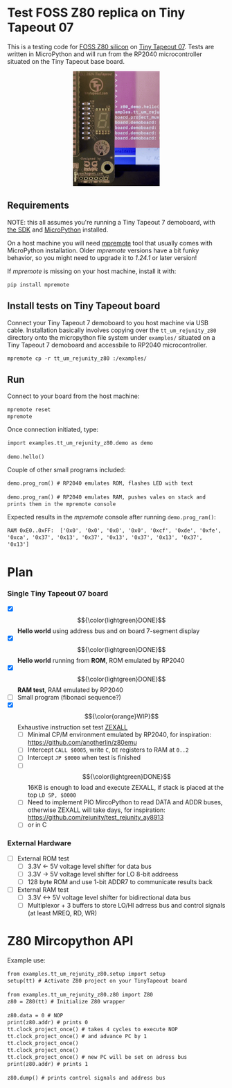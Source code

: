 # Test FOSS Z80 replica on Tiny Tapeout 07

This is a testing code for [FOSS Z80 silicon](https://github.com/rejunity/z80-open-silicon) on [Tiny Tapeout 07](https://tinytapeout.com/runs/tt07). Tests are written in MicroPython and will run from the RP2040 microcontroller situated on the Tiny Tapeout base board.

<p align="center">
  <img width="200" src="./assets/z80-hello-world.gif"/>
</p>


## Requirements

NOTE: this all assumes you're running a Tiny Tapeout 7 demoboard, with [the SDK](https://github.com/TinyTapeout/tt-micropython-firmware/) and [MicroPython](https://www.micropython.org) installed.

On a host machine you will need [mpremote](https://docs.micropython.org/en/latest/reference/mpremote.html) tool that usually comes with MicroPython installation. Older *mpremote* versions have a bit funky behavior, so you might need to upgrade it to _1.24.1_ or later version!

If *mpremote* is missing on your host machine, install it with:
```
pip install mpremote
```

## Install tests on Tiny Tapeout board
Connect your Tiny Tapeout 7 demoboard to you host machine via USB cable. Installation basically involves copying over the `tt_um_rejunity_z80` directory onto the micropython file system under `examples/` situated on a Tiny Tapeout 7 demoboard and accessbile to RP2040 microcontroller.

```
mpremote cp -r tt_um_rejunity_z80 :/examples/
```

## Run

Connect to your board from the host machine:
```
mpremote reset
mpremote
```

Once connection initiated, type:
```
import examples.tt_um_rejunity_z80.demo as demo

demo.hello()

```

Couple of other small programs included:
```
demo.prog_rom() # RP2040 emulates ROM, flashes LED with text

demo.prog_ram() # RP2040 emulates RAM, pushes vales on stack and prints them in the mpremote console
```

Expected results in the *mpremote* console after running `demo.prog_ram()`:
```
RAM 0xE0..0xFF:  ['0x0', '0x0', '0x0', '0x0', '0xcf', '0xde', '0xfe', '0xca', '0x37', '0x13', '0x37', '0x13', '0x37', '0x13', '0x37', '0x13']
```

# Plan
### Single Tiny Tapeout 07 board
- [x] $${\color{lightgreen}DONE}$$ **Hello world** using address bus and on board 7-segment display
- [x] $${\color{lightgreen}DONE}$$ **Hello world** running from **ROM**, ROM emulated by RP2040
- [x] $${\color{lightgreen}DONE}$$ **RAM test**, RAM emulated by RP2040
- [ ] Small program (fibonaci sequence?)
- [x] $${\color{orange}WIP}$$ Exhaustive instruction set test [ZEXALL](https://github.com/agn453/ZEXALL)
  - [ ] Minimal CP/M environment emulated by RP2040, for inspiration: https://github.com/anotherlin/z80emu
  - [ ] Intercept `CALL $0005`, write `C`, `DE` registers to RAM at `0..2`
  - [ ] Intercept `JP $0000` when test is finished
  - [ ] $${\color{lightgreen}DONE}$$ 16KB is enough to load and execute ZEXALL, if stack is placed at the top `LD SP, $0000`
  - [ ] Need to implement PIO MircoPython to read DATA and ADDR buses, otherwise ZEXALL will take days, for inspiration: https://github.com/rejunity/test_rejunity_ay8913
  - [ ] or in C

### External Hardware
- [ ] External ROM test
  - [ ] 3.3V <- 5V voltage level shifter for data bus
  - [ ] 3.3V -> 5V voltage level shifter for LO 8-bit addreess
  - [ ] 128 byte ROM and use 1-bit ADDR7 to communicate results back
- [ ] External RAM test
  - [ ] 3.3V <-> 5V voltage level shifter for bidirectional data bus
  - [ ] Multiplexor + 3 buffers to store LO/HI adrress bus and control signals (at least MREQ, RD, WR)

# Z80 Mircopython API

Example use:
```
from examples.tt_um_rejunity_z80.setup import setup
setup(tt) # Activate Z80 project on your TinyTapeout board

from examples.tt_um_rejunity_z80.z80 import Z80
z80 = Z80(tt) # Initialize Z80 wrapper

z80.data = 0 # NOP
print(z80.addr) # prints 0
tt.clock_project_once() # takes 4 cycles to execute NOP
tt.clock_project_once() # and advance PC by 1
tt.clock_project_once()
tt.clock_project_once()
tt.clock_project_once() # new PC will be set on adress bus
print(z80.addr) # prints 1

z80.dump() # prints control signals and address bus
```

